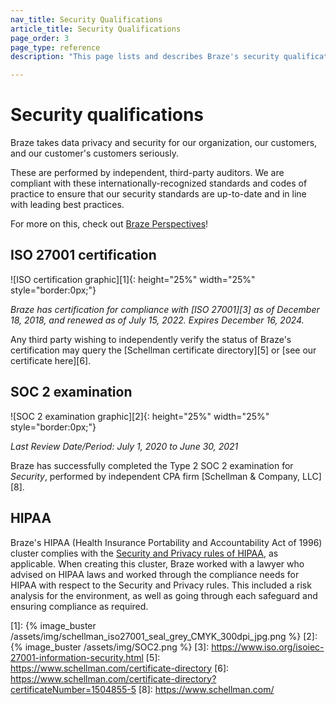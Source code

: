 ```yaml
---
nav_title: Security Qualifications
article_title: Security Qualifications
page_order: 3
page_type: reference
description: "This page lists and describes Braze's security qualifications."

---
```


<!--
Warning! Don't make any changes to this document without approval from the legal department.
-->

# Security qualifications

Braze takes data privacy and security for our organization, our customers, and our customer's customers seriously.

These are performed by independent, third-party auditors. We are compliant with these internationally-recognized standards and codes of practice to ensure that our security standards are up-to-date and in line with leading best practices.

For more on this, check out [Braze Perspectives](https://www.braze.com/perspectives/article/braze-soc-2-iso-27001-certified)!

## ISO 27001 certification

![ISO certification graphic][1]{: height="25%" width="25%" style="border:0px;"}

_Braze has certification for compliance with [ISO 27001][3] as of December 18, 2018, and renewed as of July 15, 2022. Expires December 16, 2024._

Any third party wishing to independently verify the status of Braze's certification may query the [Schellman certificate directory][5] or [see our certificate here][6].

## SOC 2 examination

![SOC 2 examination graphic][2]{: height="25%" width="25%" style="border:0px;"}

_Last Review Date/Period: July 1, 2020 to June 30, 2021_

Braze has successfully completed the Type 2 SOC 2 examination for _Security_, performed by independent CPA firm [Schellman & Company, LLC][8].

## HIPAA

Braze's HIPAA (Health Insurance Portability and Accountability Act of 1996) cluster complies with the [Security and Privacy rules of HIPAA](https://aspe.hhs.gov/report/health-insurance-portability-and-accountability-act-1996), as applicable. When creating this cluster, Braze worked with a lawyer who advised on HIPAA laws and worked through the compliance needs for HIPAA with respect to the Security and Privacy rules. This included a risk analysis for the environment, as well as going through each safeguard and ensuring compliance as required.

[1]: {% image_buster /assets/img/schellman_iso27001_seal_grey_CMYK_300dpi_jpg.png %}
[2]: {% image_buster /assets/img/SOC2.png %}
[3]: https://www.iso.org/isoiec-27001-information-security.html
[5]: https://www.schellman.com/certificate-directory
[6]: https://www.schellman.com/certificate-directory?certificateNumber=1504855-5
[8]: https://www.schellman.com/
